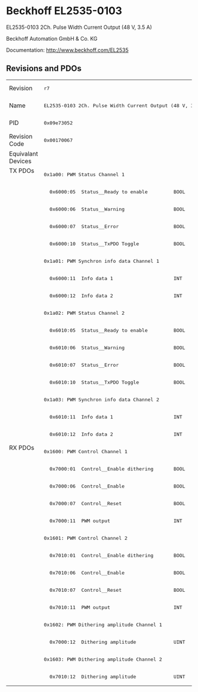 # Beckhoff EL2535-0103

EL2535-0103 2Ch. Pulse Width Current Output (48 V, 3.5 A)

Beckhoff Automation GmbH & Co. KG

Documentation: <a href="http://www.beckhoff.com/EL2535">http://www.beckhoff.com/EL2535</a>

## Revisions and PDOs
<table>
<tr >
<td class="first">Revision</td>
<td ><pre>r7</pre></td>
</tr>
<tr >
<td class="first">Name</td>
<td ><pre>EL2535-0103 2Ch. Pulse Width Current Output (48 V, 3.5 A)</pre></td>
</tr>
<tr >
<td class="first">PID</td>
<td ><pre>0x09e73052</pre></td>
</tr>
<tr >
<td class="first">Revision Code</td>
<td ><pre>0x00170067</pre></td>
</tr>
<tr >
<td class="first">Equivalant Devices</td>
<td ></td>
</tr>
<tr class="txpdo pdosection">
<td class="first" rowspan=16 valign=top>TX PDOs</td>
<td><pre>0x1a00: PWM Status Channel 1</pre></td>
<td></td>
</tr>
<tr class="txpdo">
<td ><pre>  0x6000:05  Status__Ready to enable         BOOL</pre></td>
</tr>
<tr class="txpdo">
<td ><pre>  0x6000:06  Status__Warning                 BOOL</pre></td>
</tr>
<tr class="txpdo">
<td ><pre>  0x6000:07  Status__Error                   BOOL</pre></td>
</tr>
<tr class="txpdo">
<td ><pre>  0x6000:10  Status__TxPDO Toggle            BOOL</pre></td>
</tr>
<tr class="txpdo pdosection">
<td ><pre>0x1a01: PWM Synchron info data Channel 1</pre></td>
</tr>
<tr class="txpdo">
<td ><pre>  0x6000:11  Info data 1                     INT</pre></td>
</tr>
<tr class="txpdo">
<td ><pre>  0x6000:12  Info data 2                     INT</pre></td>
</tr>
<tr class="txpdo pdosection">
<td ><pre>0x1a02: PWM Status Channel 2</pre></td>
</tr>
<tr class="txpdo">
<td ><pre>  0x6010:05  Status__Ready to enable         BOOL</pre></td>
</tr>
<tr class="txpdo">
<td ><pre>  0x6010:06  Status__Warning                 BOOL</pre></td>
</tr>
<tr class="txpdo">
<td ><pre>  0x6010:07  Status__Error                   BOOL</pre></td>
</tr>
<tr class="txpdo">
<td ><pre>  0x6010:10  Status__TxPDO Toggle            BOOL</pre></td>
</tr>
<tr class="txpdo pdosection">
<td ><pre>0x1a03: PWM Synchron info data Channel 2</pre></td>
</tr>
<tr class="txpdo">
<td ><pre>  0x6010:11  Info data 1                     INT</pre></td>
</tr>
<tr class="txpdo">
<td ><pre>  0x6010:12  Info data 2                     INT</pre></td>
</tr>
<tr class="rxpdo pdosection">
<td class="first" rowspan=14 valign=top>RX PDOs</td>
<td><pre>0x1600: PWM Control Channel 1</pre></td>
<td></td>
</tr>
<tr class="rxpdo">
<td ><pre>  0x7000:01  Control__Enable dithering       BOOL</pre></td>
</tr>
<tr class="rxpdo">
<td ><pre>  0x7000:06  Control__Enable                 BOOL</pre></td>
</tr>
<tr class="rxpdo">
<td ><pre>  0x7000:07  Control__Reset                  BOOL</pre></td>
</tr>
<tr class="rxpdo">
<td ><pre>  0x7000:11  PWM output                      INT</pre></td>
</tr>
<tr class="rxpdo pdosection">
<td ><pre>0x1601: PWM Control Channel 2</pre></td>
</tr>
<tr class="rxpdo">
<td ><pre>  0x7010:01  Control__Enable dithering       BOOL</pre></td>
</tr>
<tr class="rxpdo">
<td ><pre>  0x7010:06  Control__Enable                 BOOL</pre></td>
</tr>
<tr class="rxpdo">
<td ><pre>  0x7010:07  Control__Reset                  BOOL</pre></td>
</tr>
<tr class="rxpdo">
<td ><pre>  0x7010:11  PWM output                      INT</pre></td>
</tr>
<tr class="rxpdo pdosection">
<td ><pre>0x1602: PWM Dithering amplitude Channel 1</pre></td>
</tr>
<tr class="rxpdo">
<td ><pre>  0x7000:12  Dithering amplitude             UINT</pre></td>
</tr>
<tr class="rxpdo pdosection">
<td ><pre>0x1603: PWM Dithering amplitude Channel 2</pre></td>
</tr>
<tr class="rxpdo">
<td ><pre>  0x7010:12  Dithering amplitude             UINT</pre></td>
</tr>
</table>
